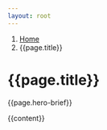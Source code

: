 ```yaml
---
layout: root
---
```

<div class="container-fluid bg-dark py-3 py-md-5 bg-accent-prime pt-5">
    <div class="container-fluid pt-1 pt-sm-3">
        <div class="container bg-dark text-light rounded p-3 bg-content-prime mt-5">
            <nav aria-label="breadcrumb">
                <ol class="breadcrumb">
                <li class="breadcrumb-item"><a href="/index.html">Home</a></li>
                <li class="breadcrumb-item active" aria-current="page">{{page.title}}</li>
                </ol>
            </nav>
            <h1>{{page.title}}</h1>
            <p>{{page.hero-brief}}</p>
            {{content}}
            <div class="row my-3">
            </div>
        </div>
    </div>
</div>